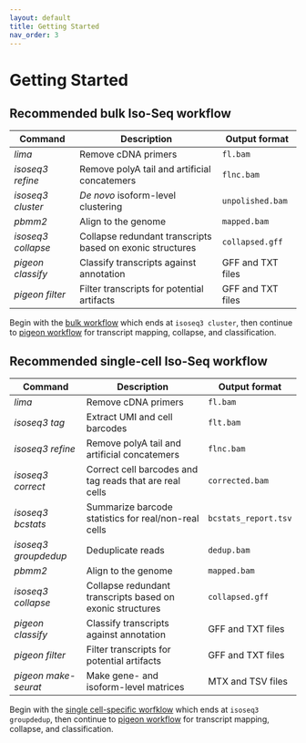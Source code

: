 ```yaml
---
layout: default
title: Getting Started
nav_order: 3
---
```


# Getting Started



## Recommended bulk Iso-Seq workflow

| Command | Description | Output format |
| --- | --- | --- |
| *lima* | Remove cDNA primers | `fl.bam` |
| *isoseq3 refine* | Remove polyA tail and artificial concatemers | `flnc.bam` |
| *isoseq3 cluster* | *De novo* isoform-level clustering | `unpolished.bam` |
| *pbmm2* | Align to the genome | `mapped.bam` |
| *isoseq3 collapse* | Collapse redundant transcripts based on exonic structures | `collapsed.gff` |
| *pigeon classify* | Classify transcripts against annotation | GFF and TXT files |
| *pigeon filter* | Filter transcripts for potential artifacts | GFF and TXT files |

Begin with the [bulk workflow](https://isoseq.how/clustering/) which ends at `isoseq3 cluster`, then continue to [pigeon workflow](https://isoseq.how/classification/) for transcript mapping, collapse, and classification.



## Recommended single-cell Iso-Seq workflow

| Command | Description | Output format |
| --- | --- | --- |
| *lima* | Remove cDNA primers | `fl.bam` |
| *isoseq3 tag* | Extract UMI and cell barcodes | `flt.bam` |
| *isoseq3 refine* | Remove polyA tail and artificial concatemers | `flnc.bam` |
| *isoseq3 correct* | Correct cell barcodes and tag reads that are real cells | `corrected.bam` |
| *isoseq3 bcstats* | Summarize barcode statistics for real/non-real cells | `bcstats_report.tsv` | 
| *isoseq3 groupdedup* | Deduplicate reads | `dedup.bam` |
| *pbmm2* | Align to the genome | `mapped.bam` |
| *isoseq3 collapse* | Collapse redundant transcripts based on exonic structures | `collapsed.gff` |
| *pigeon classify* | Classify transcripts against annotation | GFF and TXT files |
| *pigeon filter* | Filter transcripts for potential artifacts | GFF and TXT files |
| *pigeon make-seurat* | Make gene- and isoform-level matrices | MTX and TSV files |

Begin with the [single cell-specific worfklow](https://isoseq.how/umi/) which ends at `isoseq3 groupdedup`, then continue to [pigeon workflow](https://isoseq.how/classification/) for transcript mapping, collapse, and classification.
